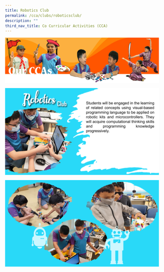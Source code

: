 ```yaml
---
title: Robotics Club
permalink: /cca/clubs/roboticsclub/
description: ""
third_nav_title: Co Curricular Activities (CCA)
---
```

![](/images/CCAbanner.png)

![](/images/CCA2022/CCA-Robotics-01.png)

![](/images/CCA2022/CCA-Robotics-02.png)